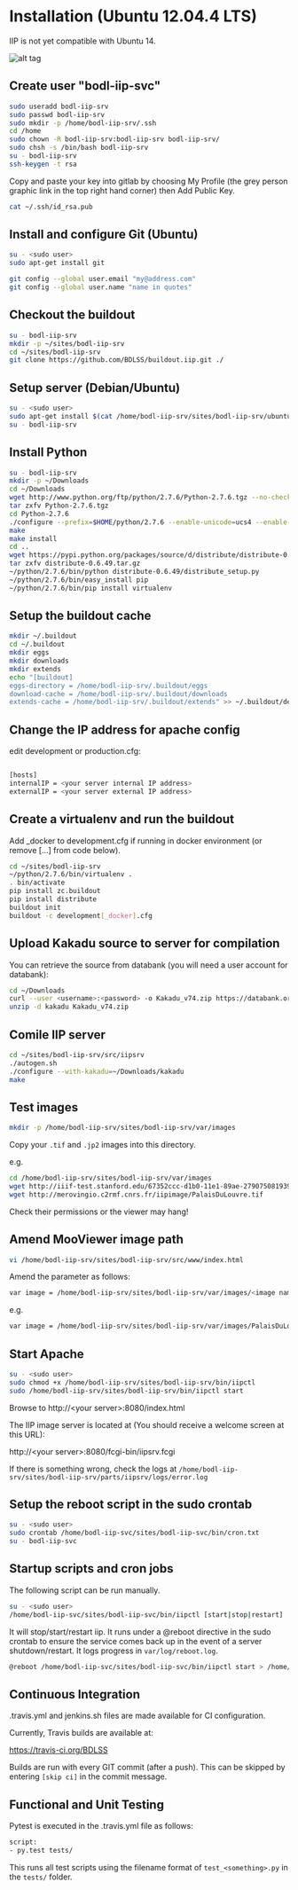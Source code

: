 Installation (Ubuntu 12.04.4 LTS)
=================================

IIP is not yet compatible with Ubuntu 14.

![alt tag](https://travis-ci.org/BDLSS/buildout.iip.svg?branch=master)

Create user "bodl-iip-svc"
------------------

```bash
sudo useradd bodl-iip-srv
sudo passwd bodl-iip-srv
sudo mkdir -p /home/bodl-iip-srv/.ssh
cd /home
sudo chown -R bodl-iip-srv:bodl-iip-srv bodl-iip-srv/
sudo chsh -s /bin/bash bodl-iip-srv
su - bodl-iip-srv
ssh-keygen -t rsa
```

Copy and paste your key into gitlab by choosing My Profile (the grey person graphic link in the top right hand corner) then Add Public Key.

```bash
cat ~/.ssh/id_rsa.pub
```

Install and configure Git (Ubuntu)
----------------------------------
```bash
su - <sudo user>
sudo apt-get install git
```
```bash
git config --global user.email "my@address.com"
git config --global user.name "name in quotes"
```

Checkout the buildout
---------------------
```bash
su - bodl-iip-srv
mkdir -p ~/sites/bodl-iip-srv
cd ~/sites/bodl-iip-srv
git clone https://github.com/BDLSS/buildout.iip.git ./
```
Setup server (Debian/Ubuntu)
----------------------------

```bash
su - <sudo user>
sudo apt-get install $(cat /home/bodl-iip-srv/sites/bodl-iip-srv/ubuntu_requirements12)
su - bodl-iip-srv
```

Install Python
--------------
```bash
su - bodl-iip-srv
mkdir -p ~/Downloads
cd ~/Downloads
wget http://www.python.org/ftp/python/2.7.6/Python-2.7.6.tgz --no-check-certificate
tar zxfv Python-2.7.6.tgz
cd Python-2.7.6
./configure --prefix=$HOME/python/2.7.6 --enable-unicode=ucs4 --enable-shared LDFLAGS="-Wl,-rpath=/home/bodl-iip-srv/python/2.7.6/lib"
make
make install
cd ..
wget https://pypi.python.org/packages/source/d/distribute/distribute-0.6.49.tar.gz
tar zxfv distribute-0.6.49.tar.gz
~/python/2.7.6/bin/python distribute-0.6.49/distribute_setup.py
~/python/2.7.6/bin/easy_install pip
~/python/2.7.6/bin/pip install virtualenv
```

Setup the buildout cache
------------------------
```bash
mkdir ~/.buildout
cd ~/.buildout
mkdir eggs
mkdir downloads
mkdir extends
echo "[buildout]
eggs-directory = /home/bodl-iip-srv/.buildout/eggs
download-cache = /home/bodl-iip-srv/.buildout/downloads
extends-cache = /home/bodl-iip-srv/.buildout/extends" >> ~/.buildout/default.cfg
```
Change the IP address for apache config
---------------------------------------

edit development or production.cfg:

```bash

[hosts]
internalIP = <your server internal IP address>
externalIP = <your server external IP address>
```

Create a virtualenv and run the buildout
----------------------------------------

Add _docker to development.cfg if running in docker environment (or remove [...] from code below).

```bash
cd ~/sites/bodl-iip-srv
~/python/2.7.6/bin/virtualenv .
. bin/activate
pip install zc.buildout
pip install distribute
buildout init
buildout -c development[_docker].cfg
```

Upload Kakadu source to server for compilation
----------------------------------------------

You can retrieve the source from databank (you will need a user account for databank):

```bash
cd ~/Downloads
curl --user <username>:<password> -o Kakadu_v74.zip https://databank.ora.ox.ac.uk/dmt/datasets/Kakadu/Kakadu_v74.zip 
unzip -d kakadu Kakadu_v74.zip
```

Comile IIP server
-----------------

```bash
cd ~/sites/bodl-iip-srv/src/iipsrv
./autogen.sh
./configure --with-kakadu=~/Downloads/kakadu
make 
```

Test images
-----------

```bash
mkdir -p /home/bodl-iip-srv/sites/bodl-iip-srv/var/images
```

Copy your ```.tif``` and ```.jp2``` images into this directory. 

e.g. 

```bash
cd /home/bodl-iip-srv/sites/bodl-iip-srv/var/images
wget http://iiif-test.stanford.edu/67352ccc-d1b0-11e1-89ae-279075081939.jp2
wget http://merovingio.c2rmf.cnrs.fr/iipimage/PalaisDuLouvre.tif
```

Check their permissions or the viewer may hang!

Amend MooViewer image path
--------------------------

```bash
vi /home/bodl-iip-srv/sites/bodl-iip-srv/src/www/index.html
```

Amend the parameter as follows:

```bash
var image = /home/bodl-iip-srv/sites/bodl-iip-srv/var/images/<image name>
```

e.g.

```bash
var image = /home/bodl-iip-srv/sites/bodl-iip-srv/var/images/PalaisDuLouvre.tif
```

Start Apache
------------

```bash
su - <sudo user>
sudo chmod +x /home/bodl-iip-srv/sites/bodl-iip-srv/bin/iipctl
sudo /home/bodl-iip-srv/sites/bodl-iip-srv/bin/iipctl start
```

Browse to http://&lt;your server&gt;:8080/index.html

The IIP image server is located at (You should receive a welcome screen at this URL):

http://&lt;your server&gt;:8080/fcgi-bin/iipsrv.fcgi

If there is something wrong, check the logs at ```/home/bodl-iip-srv/sites/bodl-iip-srv/parts/iipsrv/logs/error.log```

Setup the reboot script in the sudo crontab
-------------------------------------------

```bash
su - <sudo user>
sudo crontab /home/bodl-iip-svc/sites/bodl-iip-svc/bin/cron.txt
su - bodl-iip-svc
```

Startup scripts and cron jobs
-----------------------------

The following script can be run manually. 

```bash
su - <sudo user>
/home/bodl-iip-svc/sites/bodl-iip-svc/bin/iipctl [start|stop|restart]
```

It will stop/start/restart iip. It runs under a @reboot directive in the sudo crontab to ensure the service comes back up in the event of a server shutdown/restart. It logs progress in ```var/log/reboot.log```.

```bash
@reboot /home/bodl-iip-svc/sites/bodl-iip-svc/bin/iipctl start > /home/bodl-iip-svc/sites/bodl-iip-svc/var/log/reboot.log 2>&1
```

Continuous Integration
----------------------

.travis.yml and jenkins.sh files are made available for CI configuration.

Currently, Travis builds are available at:

https://travis-ci.org/BDLSS

Builds are run with every GIT commit (after a push). This can be skipped by entering ``[skip ci]`` in the commit message.


Functional and Unit Testing
---------------------------

Pytest is executed in the .travis.yml file as follows:

```bash
script:
- py.test tests/
```

This runs all test scripts using the filename format of ``test_<something>.py`` in the ``tests/`` folder.